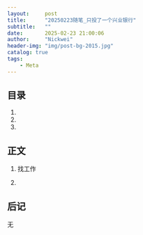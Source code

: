 ```yaml
---
layout:     post
title:      "20250223随笔_只投了一个兴业银行"
subtitle:   ""
date:       2025-02-23 21:00:06
author:     "Nickwei"
header-img: "img/post-bg-2015.jpg"
catalog: true
tags:
    - Meta
---
```


## 目录


1. 

2. 

3. 


## 正文

1. 找工作

1. 



## 后记

无